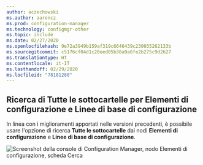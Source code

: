 ```yaml
---
author: aczechowski
ms.author: aaroncz
ms.prod: configuration-manager
ms.technology: configmgr-other
ms.topic: include
ms.date: 02/27/2020
ms.openlocfilehash: 9e72a3949b159af319c6646439c230035262133b
ms.sourcegitcommit: c5176cf04d1c20eed05b38a9a6fe2b275c9d2627
ms.translationtype: HT
ms.contentlocale: it-IT
ms.lasthandoff: 02/29/2020
ms.locfileid: "78181280"
---
```

## <a name="bkmk_search"></a> Ricerca di Tutte le sottocartelle per Elementi di configurazione e Linee di base di configurazione

<!--5891241-->

In linea con i miglioramenti apportati nelle versioni precedenti, è possibile usare l'opzione di ricerca **Tutte le sottocartelle** dai nodi **Elementi di configurazione** e **Linee di base di configurazione**.

![Screenshot della console di Configuration Manager, nodo Elementi di configurazione, scheda Cerca](../../media/5891241-ci-node-search-all-subfolders.png)
